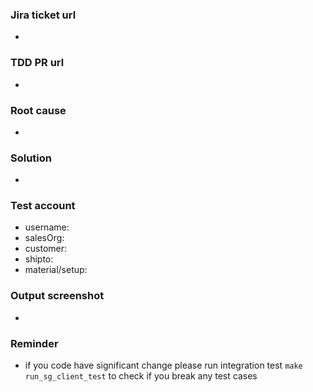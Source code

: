 ### Jira ticket url
- 

### TDD PR url
- 

### Root cause
- 

### Solution
- 

### Test account
- username:
- salesOrg:
- customer:
- shipto:
- material/setup:

### Output screenshot
-

### Reminder
- if you code have significant change please run integration test `make run_sg_client_test` to check if you break any test cases